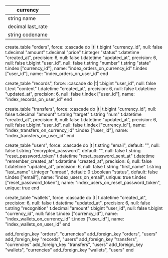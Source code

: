|currency            |
|--------------------|
|string  name        |
|decimal last_rate   |
|string  codename    |

  create_table "orders", force: :cascade do |t|
    t.bigint "currency_id", null: false
    t.decimal "amount"
    t.decimal "price"
    t.integer "status"
    t.datetime "created_at", precision: 6, null: false
    t.datetime "updated_at", precision: 6, null: false
    t.bigint "user_id", null: false
    t.string "number"
    t.string "state"
    t.index ["currency_id"], name: "index_orders_on_currency_id"
    t.index ["user_id"], name: "index_orders_on_user_id"
  end

  create_table "records", force: :cascade do |t|
    t.bigint "user_id", null: false
    t.text "content"
    t.datetime "created_at", precision: 6, null: false
    t.datetime "updated_at", precision: 6, null: false
    t.index ["user_id"], name: "index_records_on_user_id"
  end

  create_table "transfers", force: :cascade do |t|
    t.bigint "currency_id", null: false
    t.decimal "amount"
    t.string "target"
    t.string "num"
    t.datetime "created_at", precision: 6, null: false
    t.datetime "updated_at", precision: 6, null: false
    t.bigint "user_id", null: false
    t.index ["currency_id"], name: "index_transfers_on_currency_id"
    t.index ["user_id"], name: "index_transfers_on_user_id"
  end

  create_table "users", force: :cascade do |t|
    t.string "email", default: "", null: false
    t.string "encrypted_password", default: "", null: false
    t.string "reset_password_token"
    t.datetime "reset_password_sent_at"
    t.datetime "remember_created_at"
    t.datetime "created_at", precision: 6, null: false
    t.datetime "updated_at", precision: 6, null: false
    t.string "first_name"
    t.string "last_name"
    t.integer "unread", default: 0
    t.boolean "status", default: false
    t.index ["email"], name: "index_users_on_email", unique: true
    t.index ["reset_password_token"], name: "index_users_on_reset_password_token", unique: true
  end

  create_table "wallets", force: :cascade do |t|
    t.datetime "created_at", precision: 6, null: false
    t.datetime "updated_at", precision: 6, null: false
    t.string "recognition"
    t.decimal "amount"
    t.bigint "user_id", null: false
    t.bigint "currency_id", null: false
    t.index ["currency_id"], name: "index_wallets_on_currency_id"
    t.index ["user_id"], name: "index_wallets_on_user_id"
  end

  add_foreign_key "orders", "currencies"
  add_foreign_key "orders", "users"
  add_foreign_key "records", "users"
  add_foreign_key "transfers", "currencies"
  add_foreign_key "transfers", "users"
  add_foreign_key "wallets", "currencies"
  add_foreign_key "wallets", "users"
end
